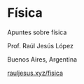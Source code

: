 # Física
Apuntes sobre física

Prof. Raúl Jesús López

Buenos Aires, Argentina

[rauljesus.xyz/fisica](http://rauljesus.xyz/fisica/)
